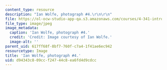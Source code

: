 ```yaml
---
content_type: resource
description: "Ian Wolfe, photograph #4.\r\n\r\n"
file: https://ol-ocw-studio-app-qa.s3.amazonaws.com/courses/4-341-introduction-to-photography-and-related-media-fall-2007/d94343c809ccf24744c8ea6fd4d9cdcc_wolfe4.jpg
file_type: image/jpeg
image_metadata:
  caption: 'Ian Wolfe, photograph #4.'
  credit: 'Credit: Image courtesy of Ian Wolfe.'
  image-alt: ''
parent_uid: 617ff68f-8bf7-760f-c7a4-1f41ae6ec942
resourcetype: Image
title: 'Ian Wolfe, photograph #4.'
uid: d94343c8-09cc-f247-44c8-ea6fd4d9cdcc
---
```

